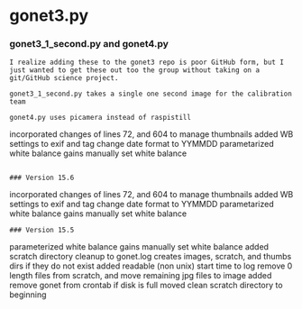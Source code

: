# gonet3.py



### gonet3_1_second.py and gonet4.py
```
I realize adding these to the gonet3 repo is poor GitHub form, but I just wanted to get these out too the group without taking on a git/GitHub science project.

gonet3_1_second.py takes a single one second image for the calibration team

gonet4.py uses picamera instead of raspistill

```
incorporated changes of lines 72, and 604 to manage thumbnails
added WB settings to exif and tag
change date format to YYMMDD
parametarized white balance gains
manually set white balance
```

### Version 15.6
```
incorporated changes of lines 72, and 604 to manage thumbnails
added WB settings to exif and tag
change date format to YYMMDD
parametarized white balance gains
manually set white balance
```
### Version 15.5
```
parameterized white balance gains
manually set white balance
added scratch directory cleanup to gonet.log
creates images, scratch, and thumbs dirs if they do not exist
added readable (non unix)  start time to log
remove 0 length files from scratch, and move remaining jpg files to image
added remove gonet from crontab if disk is full
moved clean scratch directory to beginning
```
